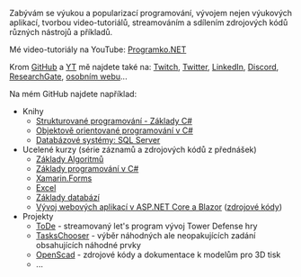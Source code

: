 Zabývám se výukou a popularizací programování, vývojem nejen výukových aplikací, tvorbou video-tutoriálů, streamováním a sdílením zdrojových kódů různých nástrojů a příkladů.

Mé video-tutoriály na YouTube: [Programko.NET](https://Programko.NET)

Krom [GitHub](https://github.com/PetrVobornik) a [YT](https://Programko.NET) mě najdete také na: [Twitch](https://www.twitch.tv/petrvobornik), [Twitter](https://twitter.com/VobornikPetr), [LinkedIn](https://www.linkedin.com/in/pvobornik), [Discord](https://programko.net/discord), [ResearchGate](https://www.researchgate.net/profile/Petr-Vobornik), [osobním webu](https://www.petrvobornik.cz/)...

Na mém GitHub najdete například:
* Knihy
  - [Strukturované programování - Základy C#](https://programko.net/zaklady-cs/kniha)
  - [Objektově orientované programování v C#](https://programko.net/oop/kniha)
  - [Databázové systémy: SQL Server](https://programko.net/databaze/kniha)
* Ucelené kurzy (série záznamů a zdrojových kódů z přednášek)
  - [Základy Algoritmů](https://github.com/PetrVobornik/prednasky/tree/master/Algoritmy)
  - [Základy programování v C#](https://github.com/PetrVobornik/prednasky/tree/master/ZakladyCs)
  - [Xamarin.Forms](https://github.com/PetrVobornik/prednasky/tree/master/Xamarin.Forms)
  - [Excel](https://github.com/PetrVobornik/prednasky/tree/master/Excel)
  - [Základy databází](https://github.com/PetrVobornik/prednasky/tree/master/Databaze)
  - [Vývoj webových aplikací v ASP.NET Core a Blazor](https://programko.net/aspnetcore) ([zdrojové kódy](https://github.com/PetrVobornik/AspNetCore22))
* Projekty
  - [ToDe](https://github.com/PetrVobornik/ToDe) - streamovaný let's program vývoj Tower Defense hry
  - [TasksChooser](https://github.com/PetrVobornik/TasksChooser) - výběr náhodných ale neopakujících zadání obsahujících náhodné prvky
  - [OpenScad](https://github.com/PetrVobornik/OpenSCAD) - zdrojové kódy a dokumentace k modelům pro 3D tisk
  - ...
